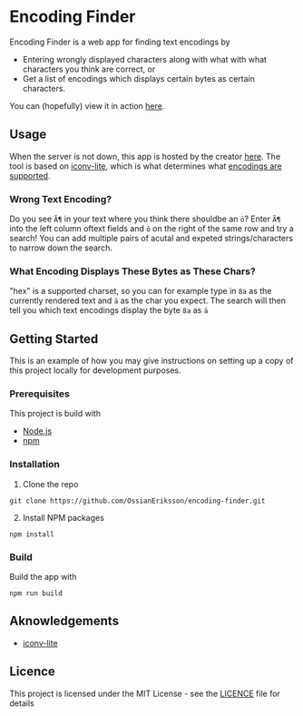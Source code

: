 # Encoding Finder

Encoding Finder is a web app for finding text encodings by

- Entering wrongly displayed characters along with what with what characters you think are correct, or
- Get a list of encodings which displays certain bytes as certain characters.

You can (hopefully) view it in action [here](https://dancis.se/tools/encoding-finder).

## Usage

When the server is not down, this app is hosted by the creator [here](https://dancis.se/tools/encoding-finder).
The tool is based on [iconv-lite](https://github.com/ashtuchkin/iconv-lite), which is what determines what [encodings are supported](https://github.com/ashtuchkin/iconv-lite/wiki/Supported-Encodings).

### Wrong Text Encoding?

Do you see `Ã¶` in your text where you think there shouldbe an `ö`?
Enter `Ã¶` into the left column oftext fields and `ö` on the right of the same row and try a search!
You can add multiple pairs of acutal and expeted strings/characters to narrow down the search.

### What Encoding Displays These Bytes as These Chars?

"hex" is a supported charset, so you can for example type in `8a` as the currently rendered text and `ä` as the char you expect.
The search will then tell you which text encodings display the byte `8a` as `ä`

## Getting Started

This is an example of how you may give instructions on setting up a copy of this project locally for development purposes.

### Prerequisites

This project is build with

* [Node.js](https://nodejs.org/en/)
* [npm](https://www.npmjs.com/)

### Installation

1. Clone the repo
```shell
git clone https://github.com/OssianEriksson/encoding-finder.git
```

2. Install NPM packages 
```shell
npm install
```

### Build

Build the app with
```shell
npm run build
```

## Aknowledgements

- [iconv-lite](https://github.com/ashtuchkin/iconv-lite)

## Licence

This project is licensed under the MIT License - see the [LICENCE](LICENCE.txt) file for details
